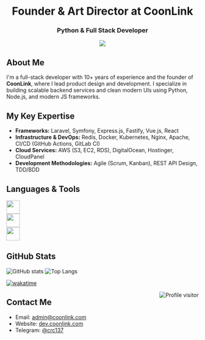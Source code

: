 <h1 align="center">Founder & Art Director at CoonLink</h1>
<h3 align="center">Python & Full Stack Developer</h3> 

<div align="center">
  <a href="https://github.com/coonlink">
    <img src="https://img.shields.io/badge/Founder%20%26%20Director-CoonLink-blueviolet?style=flat-square" />
  </a>
</div>

## About Me

I'm a full-stack developer with 10+ years of experience and the founder of **CoonLink**, where I lead product design and development. I specialize in building scalable backend services and clean modern UIs using Python, Node.js, and modern JS frameworks.

## My Key Expertise

- **Frameworks:** Laravel, Symfony, Express.js, Fastify, Vue.js, React  
- **Infrastructure & DevOps:** Redis, Docker, Kubernetes, Nginx, Apache, CI/CD (GitHub Actions, GitLab CI)  
- **Cloud Services:** AWS (S3, EC2, RDS), DigitalOcean, Hostinger, CloudPanel  
- **Development Methodologies:** Agile (Scrum, Kanban), REST API Design, TDD/BDD  

## Languages & Tools

<div align="left">
  <img src="https://skillicons.dev/icons?i=py,django,fastapi,flask,nodejs,express" height="35" />
</div>
<div align="left">
  <img src="https://skillicons.dev/icons?i=react,tailwind,astro,js,ts,html,css" height="35" />
</div>
<div align="left">
  <img src="https://skillicons.dev/icons?i=mysql,postgresql,aws,vercel,sqlite,docker,mongodb" height="35" />
</div>

## GitHub Stats
![GitHub stats](https://github-readme-stats.vercel.app/api?username=crc137&show_icons=true&count_private=true&theme=dark&hide_border=true)
![Top Langs](https://github-readme-stats.vercel.app/api/top-langs/?username=crc137&layout=compact&theme=dark&hide_border=true)


[![wakatime](https://wakatime.com/badge/user/018d7e22-9a95-433a-bf5f-916fa8a41cbf.svg?style=plastic)](https://wakatime.com/@018d7e22-9a95-433a-bf5f-916fa8a41cbf)

<a href="https://komarev.com/ghpvc/?username=crc137">
  <img align="right" src="https://komarev.com/ghpvc/?username=crc137&label=Profile%20views&color=0e75b6&style=plastic" alt="Profile visitor" />
</a>

## Contact Me

- Email: [admin@coonlink.com](mailto:admin@coonlink.com)  
- Website: [dev.coonlink.com](https://dev.coonlink.com/)  
- Telegram: [@crc137](https://t.me/crc137)
